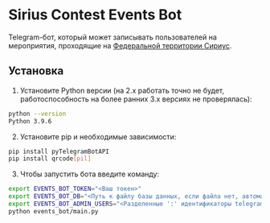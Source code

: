 Sirius Contest Events Bot
=========================

Telegram-бот, который может записывать пользователей на мероприятия,
проходящие на [Федеральной территории Сириус](https://sirius-ft.ru/).

Установка
---------
1. Установите Python версии (на 2.x работать точно не будет, 
   работоспособность на более ранних 3.x версиях не проверялась): 
```bash
python --version
Python 3.9.6
```

2. Установите pip и необходимые зависимости:
```bash
pip install pyTelegramBotAPI
pip install qrcode[pil]
```

3. Чтобы запустить бота введите команду:
```bash
export EVENTS_BOT_TOKEN="<Ваш токен>"
export EVENTS_BOT_DB="<Путь к файлу базы данных, если файла нет, автоматически создается новая>"
export EVENTS_BOT_ADMIN_USERS="<Разделенные ':' идентификаторы telegram-пользователей, которым нужно предоставить права администратора (создание, редактирование мероприятий)>"
python events_bot/main.py
```
